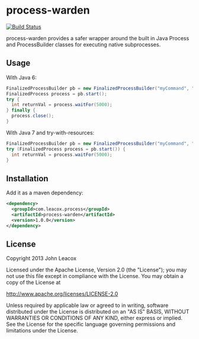 # process-warden

[![Build Status](https://travis-ci.org/johnlcox/process-warden.png)](https://travis-ci.org/johnlcox/process-warden)

process-warden provides a safer wrapper around the built in Java Process and ProcessBuilder classes for executing native subprocesses.  

## Usage

With Java 6:
```java
FinalizedProcessBuilder pb = new FinalizedProcessBuilder("myCommand", "myArg");
FinalizedProcess process = pb.start();
try {
  int returnVal = process.waitFor(5000);
} finally {
  process.close();
}
```

With Java 7 and try-with-resources:
```java
FinalizedProcessBuilder pb = new FinalizedProcessBuilder("myCommand", "myArg");
try (FinalizedProcess process = pb.start()) {
  int returnVal = process.waitFor(5000);
}
```

## Installation

Add it as a maven dependency:
```xml
<dependency>
  <groupId>com.leacox.process</groupId>
  <artifactId>process-warden</artifactId>
  <version>1.0.0</version>
</dependency>
```

## License

Copyright 2013 John Leacox

Licensed under the Apache License, Version 2.0 (the "License");
you may not use this file except in compliance with the License.
You may obtain a copy of the License at

  http://www.apache.org/licenses/LICENSE-2.0

Unless required by applicable law or agreed to in writing, software
distributed under the License is distributed on an "AS IS" BASIS,
WITHOUT WARRANTIES OR CONDITIONS OF ANY KIND, either express or implied.
See the License for the specific language governing permissions and
limitations under the License.
